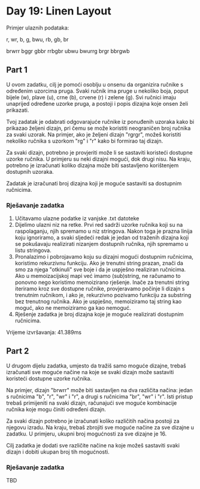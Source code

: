 # Day 19: Linen Layout

Primjer ulaznih podataka:

r, wr, b, g, bwu, rb, gb, br

brwrr
bggr
gbbr
rrbgbr
ubwu
bwurrg
brgr
bbrgwb

## Part 1

U ovom zadatku, cilj je pomoći osoblju u onsenu da organizira ručnike s određenim uzorcima pruga. Svaki ručnik ima pruge u nekoliko boja, poput bijele (w), plave (u), crne (b), crvene (r) i zelene (g). Svi ručnici imaju unaprijed određene uzorke pruga, a postoji i popis dizajna koje onsen želi prikazati.

Tvoj zadatak je odabrati odgovarajuće ručnike iz ponuđenih uzoraka kako bi prikazao željeni dizajn, pri čemu se može koristiti neograničen broj ručnika za svaki uzorak. Na primjer, ako je željeni dizajn "rgrgr", možeš koristiti nekoliko ručnika s uzorkom "rg" i "r" kako bi formirao taj dizajn.

Za svaki dizajn, potrebno je provjeriti može li se sastaviti koristeći dostupne uzorke ručnika. U primjeru su neki dizajni mogući, dok drugi nisu. Na kraju, potrebno je izračunati koliko dizajna može biti sastavljeno korištenjem dostupnih uzoraka.

Zadatak je izračunati broj dizajna koji je moguće sastaviti sa dostupnim ručnicima.

### Rješavanje zadatka

1. Učitavamo ulazne podatke iz vanjske .txt datoteke
2. Dijelimo ulazni niz na retke. Prvi red sadrži uzorke ručnika koji su na raspolaganju, njih spremamo u niz stringova. Nakon toga je prazna linija koju ignoriramo, a svaki sljedeći redak je jedan od traženih dizajna koji se pokušavaju realizirati nizanjem dostupnih ručnika, njih spremamo u listu stringova.
3. Pronalazimo i pobrojavamo koju su dizajni mogući dostupnim ručnicima, koristimo rekurzivnu funkciju. Ako je trenutni string prazan, znači da smo za njega "otkinuli" sve boje i da je uspješno realiziran ručnicima. Ako u memoizacijskoj mapi već imamo (sub)string, ne računamo to ponovno nego koristimo memoizirano rješenje. Inače za trenutni string iteriramo kroz sve dostupne ručnike, provjeravamo počinje li dizajn s trenutnim ručnikom, i ako je, rekurzivno pozivamo funkciju za substring bez trenutnog ručnika. Ako je uspješno, memoiziramo taj string kao moguć, ako ne memoiziramo ga kao nemoguć.
4. Rješenje zadatka je broj dizajna koje je moguće realizirati dostupnim ručnicima.

Vrijeme izvršavanja: 41.389ms

## Part 2

U drugom dijelu zadatka, umjesto da tražiš samo moguće dizajne, trebaš izračunati sve moguće načine na koje se svaki dizajn može sastaviti koristeći dostupne uzorke ručnika.

Na primjer, dizajn "brwrr" može biti sastavljen na dva različita načina: jedan s ručnicima "b", "r", "wr" i "r", a drugi s ručnicima "br", "wr" i "r". Isti pristup trebaš primijeniti na svaki dizajn, računajući sve moguće kombinacije ručnika koje mogu činiti određeni dizajn.

Za svaki dizajn potrebno je izračunati koliko različitih načina postoji za njegovu izradu. Na kraju, trebaš zbrojiti sve moguće načine za sve dizajne u zadatku. U primjeru, ukupni broj mogućnosti za sve dizajne je 16.

Cilj zadatka je dodati sve različite načine na koje možeš sastaviti svaki dizajn i dobiti ukupan broj tih mogućnosti.

### Rješavanje zadatka

TBD